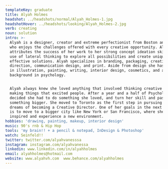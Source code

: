 ```yaml
---
templateKey: graduate
title: Alyah Holmes
headshot: ../headshots/normal/Alyah_Holmes-1.jpg
headshotHover: ../headshots/looking/Alyah_Holmes-2.jpg
verb: creating
noun: solution
intro: >-
  Alyah is a designer, creator and extreme perfectionist from Boston and Ottawa
  who enjoys the challenges offered with every creative opportunity. Alyah
  attributes the success of her work to her strong concept ideation skills, and
  use of lateral thinking to explore all possibilities and create unique and
  effective solutions. Alyah specializes in branding, packaging, creative
  direction, communication design, and print. Aside from design she has skills
  in illustration, painting, writing, interior design, cosmetics, and a
  background in psychology. 


  Alyah always knew she loved anything that involved thinking creative and
  making things that excited people. After a year and a half of Psychology Alyah
  decided she had to do something she loved, and turn her skill and passion into
  something bigger. She moved to Toronto as the first step in pursuing her
  dreams of becoming a Creative Director. One of her goals in the next few years
  is to move to a bigger city like New York or San Francisco, where she'd feel
  inspired and experience a new environment.
hobbies: 'drawing, painting, makeup, interior design'
music: 90's rnb & Hip Hop
tools: 'my brain!! + a pencil & notepad, InDesign & Photoshop'
watch: Seinfeld!!
twitter: twitter.com/alyahvanesssa
instagram: instagram.com/alyahvanessa
linkedin: www.linkedin.com/in/alyahholmes
email: alyahholmes@hotmail.com
website: www.alyahvh.com  www.behance.com/alyahholmes
---
```


